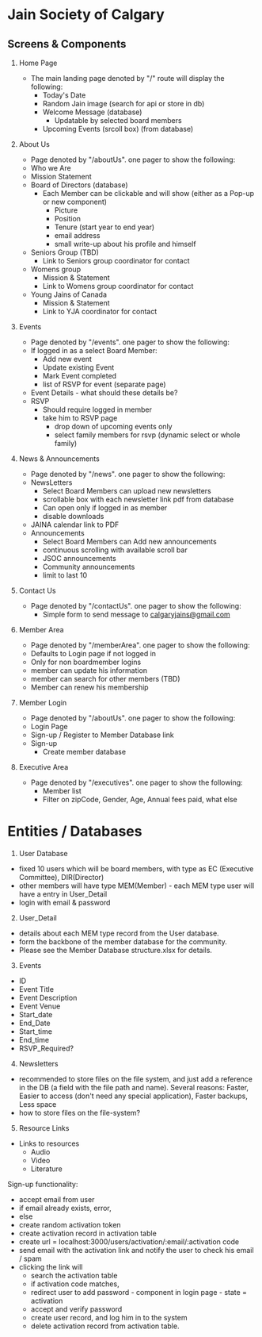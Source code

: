 # Jain Society of Calgary

## Screens & Components

1. Home Page
   * The main landing page denoted by "/" route will display the following:
     * Today's Date
     * Random Jain image (search for api or store in db)
     * Welcome Message (database)
       * Updatable by selected board members
     * Upcoming Events (srcoll box) (from database)
  

2. About Us
   * Page denoted by "/aboutUs". one pager to show the following:
   * Who we Are
   * Mission Statement
   * Board of Directors (database)
     * Each Member can be clickable and will show (either as a Pop-up or new component)
       * Picture
       * Position
       * Tenure (start year to end year)
       * email address
       * small write-up about his profile and himself
   * Seniors Group (TBD)
     * Link to Seniors group coordinator for contact
   * Womens group
     * Mission & Statement
     * Link to Womens group coordinator for contact
   * Young Jains of Canada
     * Mission & Statement
     * Link to YJA coordinator for contact

3. Events
   * Page denoted by "/events". one pager to show the following:
   * If logged in as a select Board Member:
     * Add new event
     * Update existing Event
     * Mark Event completed
     * list of RSVP for event (separate page)
   * Event Details - what should these details be?
   * RSVP
     * Should require logged in member
     * take him to RSVP page
       * drop down of upcoming events only
       * select family members for rsvp (dynamic select or whole family)

4. News & Announcements
   * Page denoted by "/news". one pager to show the following:
   * NewsLetters
     * Select Board Members can upload new newsletters
     * scrollable box with each newsletter link pdf from database
     * Can open only if logged in as member
     * disable downloads
   * JAINA calendar link to PDF
   * Announcements
     * Select Board Members can Add new announcements
     * continuous scrolling with available scroll bar
     * JSOC announcements
     * Community announcements
     * limit to last 10

5. Contact Us
   * Page denoted by "/contactUs". one pager to show the following:
     * Simple form to send message to calgaryjains@gmail.com

6. Member Area
   * Page denoted by "/memberArea". one pager to show the following:
   * Defaults to Login page if not logged in 
   * Only for non boardmember logins
   * member can update his information
   * member can search for other members (TBD)
   * Member can renew his membership

7. Member Login
   * Page denoted by "/aboutUs". one pager to show the following:
   * Login Page
   * Sign-up / Register to Member Database link
   * Sign-up
     * Create member database

8. Executive Area
   * Page denoted by "/executives". one pager to show the following:
     * Member list
     * Filter on zipCode, Gender, Age, Annual fees paid, what else

# Entities / Databases

1. User Database 
  - fixed 10 users which will be board members, with type as EC (Executive Committee), DIR(Director)
  - other members will have type MEM(Member) - each MEM type user will have a entry in User_Detail
  - login with email & password


2. User_Detail
  - details about each MEM type record from the User database.
  - form the backbone of the member database for the community.
  - Please see the Member Database structure.xlsx for details.

3. Events
  - ID
  - Event Title
  - Event Description
  - Event Venue
  - Start_date
  - End_Date
  - Start_time
  - End_time
  - RSVP_Required?

4. Newsletters
  - recommended to store files on the file system, and just add a reference in the DB (a field with the file path and name). Several reasons:
  Faster, Easier to access (don't need any special application), Faster backups, Less space
  - how to store files on the file-system?

5. Resource Links
  - Links to resources 
    - Audio
    - Video
    - Literature

Sign-up functionality:
- accept email from user
- if email already exists, error, 
 - else
  - create random activation token
  - create activation record in activation table
  - create url = localhost:3000/users/activation/:email/:activation code
  - send email with the activation link and notify the user to check his email / spam
  - clicking the link will 
    - search the activation table
    - if activation code matches,
    - redirect user to add password - component in login page - state = activation
    - accept and verify password
    - create user record, and log him in to the system
    - delete activation record from activation table.